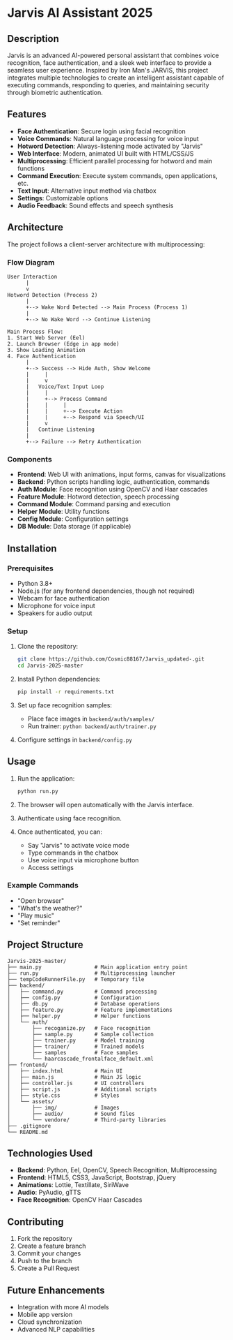 # Jarvis AI Assistant 2025

## Description

Jarvis is an advanced AI-powered personal assistant that combines voice recognition, face authentication, and a sleek web interface to provide a seamless user experience. Inspired by Iron Man's JARVIS, this project integrates multiple technologies to create an intelligent assistant capable of executing commands, responding to queries, and maintaining security through biometric authentication.

## Features

- **Face Authentication**: Secure login using facial recognition
- **Voice Commands**: Natural language processing for voice input
- **Hotword Detection**: Always-listening mode activated by "Jarvis"
- **Web Interface**: Modern, animated UI built with HTML/CSS/JS
- **Multiprocessing**: Efficient parallel processing for hotword and main functions
- **Command Execution**: Execute system commands, open applications, etc.
- **Text Input**: Alternative input method via chatbox
- **Settings**: Customizable options
- **Audio Feedback**: Sound effects and speech synthesis

## Architecture

The project follows a client-server architecture with multiprocessing:

### Flow Diagram

```
User Interaction
      |
      v
Hotword Detection (Process 2)
      |
      +--> Wake Word Detected --> Main Process (Process 1)
      |
      +--> No Wake Word --> Continue Listening

Main Process Flow:
1. Start Web Server (Eel)
2. Launch Browser (Edge in app mode)
3. Show Loading Animation
4. Face Authentication
      |
      +--> Success --> Hide Auth, Show Welcome
      |     |
      |     v
      |   Voice/Text Input Loop
      |     |
      |     +--> Process Command
      |     |     |
      |     |     +--> Execute Action
      |     |     +--> Respond via Speech/UI
      |     v
      |   Continue Listening
      |
      +--> Failure --> Retry Authentication
```

### Components

- **Frontend**: Web UI with animations, input forms, canvas for visualizations
- **Backend**: Python scripts handling logic, authentication, commands
- **Auth Module**: Face recognition using OpenCV and Haar cascades
- **Feature Module**: Hotword detection, speech processing
- **Command Module**: Command parsing and execution
- **Helper Module**: Utility functions
- **Config Module**: Configuration settings
- **DB Module**: Data storage (if applicable)

## Installation

### Prerequisites

- Python 3.8+
- Node.js (for any frontend dependencies, though not required)
- Webcam for face authentication
- Microphone for voice input
- Speakers for audio output

### Setup

1. Clone the repository:

   ```bash
   git clone https://github.com/Cosmic88167/Jarvis_updated-.git
   cd Jarvis-2025-master
   ```

2. Install Python dependencies:

   ```bash
   pip install -r requirements.txt
   ```

3. Set up face recognition samples:

   - Place face images in `backend/auth/samples/`
   - Run trainer: `python backend/auth/trainer.py`

4. Configure settings in `backend/config.py`

## Usage

1. Run the application:

   ```bash
   python run.py
   ```

2. The browser will open automatically with the Jarvis interface.

3. Authenticate using face recognition.

4. Once authenticated, you can:
   - Say "Jarvis" to activate voice mode
   - Type commands in the chatbox
   - Use voice input via microphone button
   - Access settings

### Example Commands

- "Open browser"
- "What's the weather?"
- "Play music"
- "Set reminder"

## Project Structure

```
Jarvis-2025-master/
├── main.py                 # Main application entry point
├── run.py                  # Multiprocessing launcher
├── tempCodeRunnerFile.py   # Temporary file
├── backend/
│   ├── command.py          # Command processing
│   ├── config.py           # Configuration
│   ├── db.py               # Database operations
│   ├── feature.py          # Feature implementations
│   ├── helper.py           # Helper functions
│   └── auth/
│       ├── recoganize.py   # Face recognition
│       ├── sample.py       # Sample collection
│       ├── trainer.py      # Model training
│       ├── trainer/        # Trained models
│       ├── samples         # Face samples
│       └── haarcascade_frontalface_default.xml
├── frontend/
│   ├── index.html          # Main UI
│   ├── main.js             # Main JS logic
│   ├── controller.js       # UI controllers
│   ├── script.js           # Additional scripts
│   ├── style.css           # Styles
│   └── assets/
│       ├── img/            # Images
│       ├── audio/          # Sound files
│       └── vendore/        # Third-party libraries
├── .gitignore
└── README.md
```

## Technologies Used

- **Backend**: Python, Eel, OpenCV, Speech Recognition, Multiprocessing
- **Frontend**: HTML5, CSS3, JavaScript, Bootstrap, jQuery
- **Animations**: Lottie, Textillate, SiriWave
- **Audio**: PyAudio, gTTS
- **Face Recognition**: OpenCV Haar Cascades

## Contributing

1. Fork the repository
2. Create a feature branch
3. Commit your changes
4. Push to the branch
5. Create a Pull Request

## Future Enhancements

- Integration with more AI models
- Mobile app version
- Cloud synchronization
- Advanced NLP capabilities
